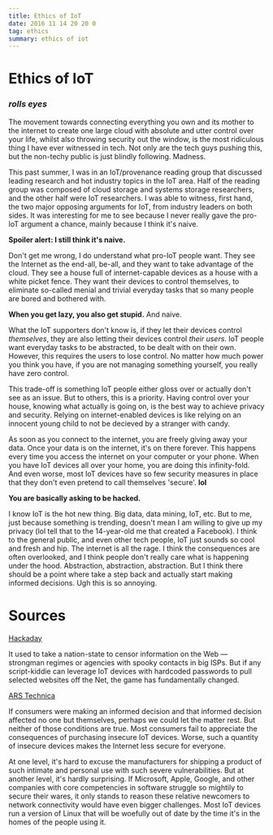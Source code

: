 ```yaml
---
title: Ethics of IoT 
date: 2016 11 14 20 20 0
tag: ethics
summary: ethics of iot
---
```


# Ethics of IoT

### _rolls eyes_

The movement towards connecting everything you own and its mother to the internet
to create one large cloud with absolute and utter control over your life, whilst
also throwing security out the window, is the most ridiculous thing I have ever 
witnessed in tech. Not only are the tech guys pushing this, but the non-techy 
public is just blindly following. Madness.  
  
This past summer, I was in an IoT/provenance reading group that discussed 
leading research and hot industry topics in the IoT area. Half of the reading 
group was composed of cloud storage and systems storage researchers, and the 
other half were IoT researchers. I was able to witness, first hand, the 
two major opposing arguments for IoT, from industry leaders on both sides. It 
was interesting for me to see because I never really gave the pro-IoT argument
a chance, mainly because I think it's naive.  
  
**Spoiler alert: I still think it's naive.**  
  
Don't get me wrong, I do understand what pro-IoT people want. They see the 
Internet as the end-all, be-all, and they want to take advantage of the cloud. 
They see a house full of internet-capable devices as a house with a white picket
fence. They want their devices to control themselves, to eliminate so-called menial
and trivial everyday tasks that so many people are bored and bothered with.  
  
**When you get lazy, you also get stupid.** And naive.  
  
What the IoT supporters don't know is, if they let their devices control 
*themselves*, they are also letting their devices control *their users*. IoT
people want everyday tasks to be abstracted, to be dealt with on their own. 
However, this requires the users to lose control. No matter how much 
power you think you have, if you are not managing something yourself, you really
have zero control.  
  
This trade-off is something IoT people either gloss over or actually don't see 
as an issue. But to others, this is a priority. Having control over your house,
knowing what actually is going on, is the best way to achieve privacy and security. 
Relying on internet-enabled devices is like relying on an innocent young child to not 
be decieved by a stranger with candy.  
  
As soon as you connect to the internet, you are freely giving away your data. 
Once your data is on the internet, it's on there forever. This happens every time
you access the internet on your computer or your phone. When you have IoT devices
all over your home, you are doing this infinity-fold. And even worse, most IoT devices
have so few security measures in place that they don't even pretend to call
themselves 'secure'. **lol**  
  
**You are basically asking to be hacked.**  
  
I know IoT is the hot new thing. Big data, data mining, IoT, etc. But to me, 
just because something is trending, doesn't mean I am willing to give up my 
privacy (lol tell that to the 14-year-old me that created a Facebook). I 
think to the general public, and even
other tech people, IoT just sounds so cool and fresh and hip. The internet is all
the rage. I think the consequences are often overlooked, and I think people 
don't really care what is happening under the hood. Abstraction, abstraction,
abstraction. But I think there should be a point where take a step back and 
actually start making informed decisions. Ugh this is so annoying.  


# Sources

[Hackaday](http://hackaday.com/2016/09/29/distributed-censorship-or-extortion-the-iot-vs-brian-krebs/)
  
  It used to take a nation-state to censor information on the Web — strongman
  regimes or agencies with spooky contacts in big ISPs. But if any script-kiddie
  can leverage IoT devices with hardcoded passwords to pull selected websites off
  the Net, the game has fundamentally changed.
  
[ARS Technica](http://arstechnica.com/security/2016/01/how-to-search-the-internet-of-things-for-photos-of-sleeping-babies/)
  
  If consumers were making an informed decision and that informed decision
  affected no one but themselves, perhaps we could let the matter rest. But
  neither of those conditions are true. Most consumers fail to appreciate the
  consequences of purchasing insecure IoT devices. Worse, such a quantity of
  insecure devices makes the Internet less secure for everyone.
  
  At one level, it's hard to excuse the manufacturers for shipping a product of
  such intimate and personal use with such severe vulnerabilities. But at
  another level, it's hardly surprising. If Microsoft, Apple, Google, and other
  companies with core competencies in software struggle so mightily to secure
  their wares, it only stands to reason these relative newcomers to network
  connectivity would have even bigger challenges. Most IoT devices run a
  version of Linux that will be woefully out of date by the time it's in the
  homes of the people using it.
  
